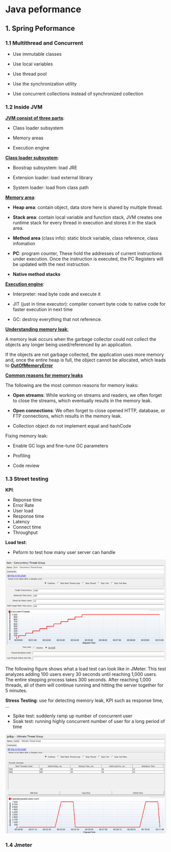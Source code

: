 # Java peformance

## 1. Spring Peformance

### 1.1 Multithread and Concurrent

- Use immutable classes

- Use local variables

- Use thread pool

- Use the synchronization utility

- Use concurrent collections instead of synchronized collection

### 1.2 Inside JVM

**<u>JVM consist of three parts</u>**: 

- Class loader subsystem 

- Memory areas 

- Execution engine



**<u>Class loader subsystem</u>**:

- Boostrap subsystem: load JRE

- Extension loader: load external library

- System loader: load from class path



**<u>Memory area</u>**:

- **Heap area**: contain object, data store here is shared by multiple thread.

- **Stack area**: contain local variable and function stack, JVM creates one runtime stack for every thread in execution and stores it in the stack area.

- **Method area** (class info): static block variable, class reference, class infomation

- **PC**: program counter, These hold the addresses of current instructions under execution. Once the instruction is executed, the PC Registers will be updated with the next instruction.

- **Native method stacks**



**<u>Execution engine</u>**:

- Interpreter: read byte code and execute it

- JIT (just in time executor): compiler convert byte code to native code for faster execution in next time

- GC: destroy everything that not reference.

<u>**Understanding memory leak**:</u>

A memory leak occurs when the garbage collector could not collect the objects any longer being used/referenced by an application.



If the objects are not garbage collected, the application uses more memory and, once the entire heap is full, the object cannot be allocated, which leads to **<u>OutOfMemoryError</u>**



**<u>Common reasons for memory leaks</u>**

The following are the most common reasons for memory leaks:

- **Open streams**: While working on streams and readers, we often forget to close the streams, which eventually results in the memory leak.

- **Open connections**: We often forget to close opened HTTP, database, or FTP connections, which results in the memory leak.

- Collection object do not implement equal and hashCode



Fixing memory leak:

- Enable GC logs and fine-tune GC parameters

- Profiling

- Code review


### 1.3 Street testing

**KPI**:

- Reponse time
- Error Rate
- User load
- Response time
- Latency
- Connect time
- Throughput


**Load test**:

- Peform to test how many user server can handle

![](img/perform/perform-1.png)


The following figure shows what a load test can look like in JMeter. This test analyzes adding 100 users every 30 seconds until reaching 1,000 users. The entire stepping process takes 300 seconds. After reaching 1,000 threads, all of them will continue running and hitting the server together for 5 minutes.


**Stress Testing**: use for detecting memory leak, KPI such as response time, ... 

- Spike test: suddenly ramp up number of concurrent user
- Soak test: running highly concurrent number of user for a long period of time 


![](img/perform/perform-2.png)


### 1.4 Jmeter





